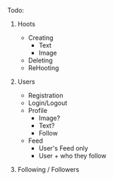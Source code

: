 Todo:

1. Hoots
    - Creating
        - Text
        - Image
    - Deleting
    - ReHooting

2. Users
    - Registration
    - Login/Logout
    - Profile
        - Image?
        - Text?
        - Follow
    - Feed
        - User's Feed only
        - User + who they follow

3. Following / Followers
